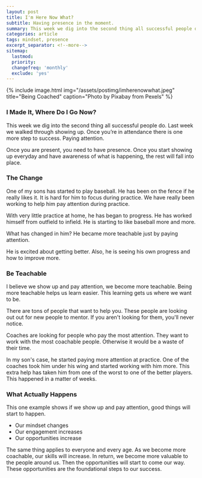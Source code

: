 ```yaml
---
layout: post
title: I'm Here Now What?
subtitle: Having presence in the moment.
summary: This week we dig into the second thing all successful people do. Last week we walked through showing up. Once you’re in attendance there is one more step to success. Paying attention.
categories: article
tags: mindset, presence
excerpt_separator: <!--more-->
sitemap:
  lastmod: 
  priority: 
  changefreq: 'monthly'
  exclude: 'yes'
---
```

{% include image.html
  img="/assets/postimg/imherenowwhat.jpeg"
  title="Being Coached"
  caption="Photo by Pixabay from Pexels" %}
### I Made It, Where Do I Go Now?
This week we dig into the second thing all successful people do. Last week we walked through showing up. Once you’re in attendance there is one more step to success. Paying attention.

Once you are present, you need to have presence. Once you start showing up everyday and have awareness of what is happening, the rest will fall into place.

### The Change
One of my sons has started to play baseball. He has been on the fence if he really likes it. It is hard for him to focus during practice. We have really been working to help him pay attention during practice.

With very little practice at home, he has began to progress. He has worked himself from outfield to infield. He is starting to like baseball more and more.

What has changed in him? He became more teachable just by paying attention.

He is excited about getting better. Also, he is seeing his own progress and how to improve more.

### Be Teachable
I believe we show up and pay attention, we become more teachable. Being more teachable helps us learn easier. This learning gets us where we want to be.

There are tons of people that want to help you. These people are looking out out for new people to mentor. If you aren't looking for them, you'll never notice.

Coaches are looking for people who pay the most attention. They want to work with the most coachable people. Otherwise it would be a waste of their time.

In my son's case, he started paying more attention at practice. One of the coaches took him under his wing and started working with him more. This extra help has taken him from one of the worst to one of the better players. This happened in a matter of weeks.

### What Actually Happens
This one example shows if we show up and pay attention, good things will start to happen.

  - Our mindset changes
  - Our engagement increases
  - Our opportunities increase

The same thing applies to everyone and every age. As we become more coachable, our skills will increase. In return, we become more valuable to the people around us. Then the opportunities will start to come our way. These opportunities are the foundational steps to our success.